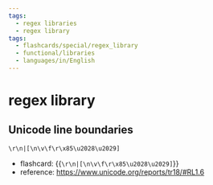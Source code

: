 ```yaml
---
tags:
  - regex libraries
  - regex library
tags:
  - flashcards/special/regex_library
  - functional/libraries
  - languages/in/English
---
```


# regex library

## Unicode line boundaries

```regex
\r\n|[\n\v\f\r\x85\u2028\u2029]
```

- flashcard: {{`\r\n|[\n\v\f\r\x85\u2028\u2029]`}}
- reference: https://www.unicode.org/reports/tr18/#RL1.6
